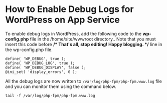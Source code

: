 # How to Enable Debug Logs for WordPress on App Service

To enable debug logs in WordPress, add the following code to the **wp-config.php** file in the /home/site/wwwroot directory.. Note that you must insert this code before **/\* That's all, stop editing! Happy blogging. \*/** line in the wp-config.php file.

```
define( 'WP_DEBUG', true );
define( 'WP_DEBUG_LOG', true );
define( 'WP_DEBUG_DISPLAY', false );
@ini_set( 'display_errors', 0 );
```

All the debug logs are now written to ```/var/log/php-fpm/php-fpm.www.log``` file and you can monitor them using the command below. 
```
tail -f /var/log/php-fpm/php-fpm.www.log
```
